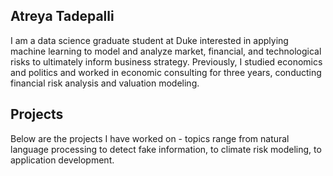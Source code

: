 ## Atreya Tadepalli
I am a data science graduate student at Duke interested in applying machine learning to model and analyze market, financial, and technological risks to ultimately inform business strategy. Previously, I studied economics and politics and worked in economic consulting for three years, conducting financial risk analysis and valuation modeling.

## Projects
Below are the projects I have worked on - topics range from natural language processing to detect fake information, to climate risk modeling, to application development.

<!--
**atreyat12/atreyat12** is a ✨ _special_ ✨ repository because its `README.md` (this file) appears on your GitHub profile
-->
